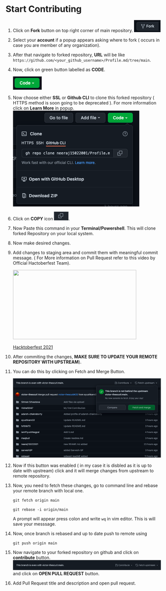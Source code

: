 # Start Contributing
1. Click on **Fork** button on top right corner of main repository.
![Fork Button](assets/fork_button.png)
2. Select your **account** if a popup appears asking where to fork ( occurs in case you are member of any organization).
3. After that navigate to forked repository, **URL** will be like `https://github.com/<your_github_username>/Profile.md/tree/main`.
4. Now, click on green button labelled as **CODE**.

    ![Code](assets/code_button.png)

5. Now choose either **SSL** or **Github CLI** to clone this forked repository ( HTTPS method is soon going to be deprecated ). For more information click on **Learn More** in popup.
![Code PopUp](assets/code_popup.png)
6. Click on **COPY** icon  ![Copy](assets/copy.png).
7. Now Paste this command in your **Terminal/Powershell**. This will clone forked Repository on your local system.
8. Now make desired changes.
9. Add changes to staging area and commit them with meaningful commit message. ( For More information on Pull Request refer to this video by Official Hactoberfest Team).
    <p><a href="https://hacktoberfest.digitalocean.com/resources?wvideo=tf3u5ruz5y"><img src="https://embedwistia-a.akamaihd.net/deliveries/4bdee00ef68274f35bc6ad84ac1e49c6.jpg?image_play_button_size=2x&amp;image_crop_resized=960x540&amp;image_play_button=1&amp;image_play_button_color=1e71e7e0" width="400" height="225" style="width: 400px; height: 225px;"></a></p><p><a href="https://hacktoberfest.digitalocean.com/resources?wvideo=tf3u5ruz5y">Hacktoberfest 2021</a></p>
10. After commiting the changes, **MAKE SURE TO UPDATE YOUR REMOTE REPOSITORY WITH UPSTREAM**).
11. You can do this by clicking on Fetch and Merge Button.

    ![Fetch and Merge](assets/fetch_and_merge.png)
12. Now if this button was enabled ( in my case it is disbled as it is up to date with upstream) click and it will merge changes from upstream to remote repository.
13. Now, you need to fetch these changes, go to command line and rebase your remote branch with local one.
    ```shell
    git fetch origin main
    ```
    ```shell
    git rebase -i origin/main
    ```
    A prompt will appear press colon and write `wq` in vim editor. This is will save your messsage.
14. Now, once branch is rebased and up to date push to remote using
    ```shell
    git push origin main
    ```
15. Now navigate to your forked repository on github and click on **contribute** button.
    ![contribute](assets/contribute.png)
and click on **OPEN PULL REQUEST** button.
16. Add Pull Request title and description and open pull request.